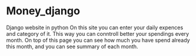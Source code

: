 # Money_django
Django website in python
On this site you can enter your daily expences and category of it. This way you can conntroll better your spendings every month.
On top of this page you can see how much you have spend already this month, and you can see summary of each month.
